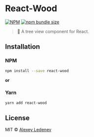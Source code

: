 # React-Wood

[![NPM](https://img.shields.io/npm/v/react-wood?style=flat)](https://www.npmjs.com/package/react-wood)
[![npm bundle size](https://img.shields.io/bundlephobia/min/react-wood?color=success&label=minified&style=flat)](https://bundlephobia.com/result?p=react-wood)

> 🌳 A tree view component for React.

## Installation
### NPM
```sh
npm install --save react-wood
```

**or**

### Yarn
```sh
yarn add react-wood
```

## License
MIT © [Alexey Ledenev](https://github.com/alexey-ledenev)
